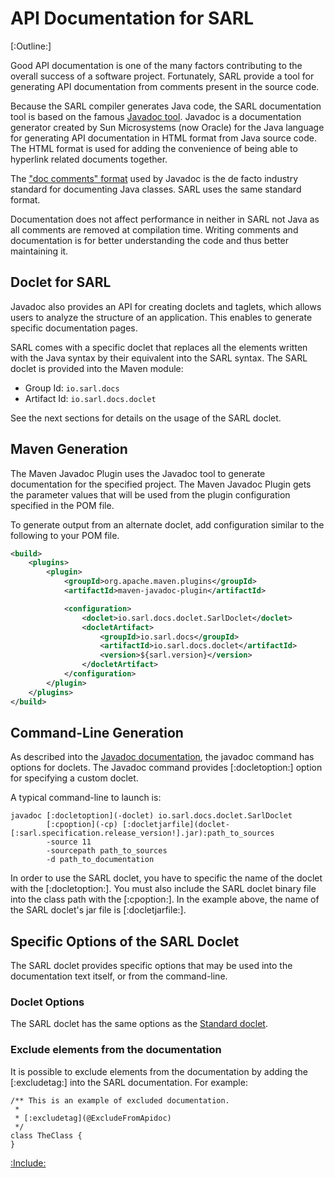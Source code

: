 # API Documentation for SARL

[:Outline:]

Good API documentation is one of the many factors contributing to the overall success of a software project.
Fortunately, SARL provide a tool for generating API documentation from comments present in the source code.

Because the SARL compiler generates Java code, the SARL documentation tool is based 
on the famous [Javadoc tool](https://docs.oracle.com/javase/9/javadoc/javadoc-command.htm).
Javadoc is a documentation generator created by Sun Microsystems (now Oracle) for the
Java language for generating API documentation in HTML format from Java
source code. The HTML format is used for adding the convenience of being able to hyperlink related documents together.

The ["doc comments" format](https://www.oracle.com/technetwork/articles/java/index-137868.html) used by
Javadoc is the de facto industry standard for documenting Java classes. SARL uses the 
same standard format.

Documentation does not affect performance in neither in SARL not Java as all comments are removed at compilation time. Writing
comments and documentation is for better understanding the code and thus better maintaining it.

## Doclet for SARL

Javadoc also provides an API for creating doclets and taglets, which allows users to analyze the
structure of an application. This enables to generate specific documentation pages.

SARL comes with a specific doclet that replaces all the elements written with the Java syntax 
by their equivalent into the SARL syntax.
The SARL doclet is provided into the Maven module:

* Group Id: `io.sarl.docs`
* Artifact Id: `io.sarl.docs.doclet`

See the next sections for details on the usage of the SARL doclet.


## Maven Generation

The Maven Javadoc Plugin uses the Javadoc tool to generate documentation for the specified project.
The Maven Javadoc Plugin gets the parameter values that will be used from the plugin configuration
specified in the POM file.

To generate output from an alternate doclet, add configuration similar to the following to your POM 
file.

```xml
<build>
    <plugins>
        <plugin>
            <groupId>org.apache.maven.plugins</groupId>
            <artifactId>maven-javadoc-plugin</artifactId>

            <configuration>
                <doclet>io.sarl.docs.doclet.SarlDoclet</doclet>
                <docletArtifact>
                    <groupId>io.sarl.docs</groupId>
                    <artifactId>io.sarl.docs.doclet</artifactId>
                    <version>${sarl.version}</version>
                </docletArtifact>
            </configuration>
        </plugin>
    </plugins>
</build>
```

## Command-Line Generation

As described into the [Javadoc documentation](https://docs.oracle.com/javase/9/javadoc/javadoc-command.htm),
the javadoc command has options for doclets. 
The Javadoc command provides [:docletoption:] option for specifying a custom doclet.

A typical command-line to launch is:

```
javadoc [:docletoption](-doclet) io.sarl.docs.doclet.SarlDoclet
        [:cpoption](-cp) [:docletjarfile](doclet-[:sarl.specification.release_version!].jar):path_to_sources
        -source 11
        -sourcepath path_to_sources
        -d path_to_documentation
```

In order to use the SARL doclet, you have to specific the name of the doclet with the [:docletoption:].
You must also include the SARL doclet binary file into the class path with the [:cpoption:].
In the example above, the name of the SARL doclet's jar file is [:docletjarfile:].


## Specific Options of the SARL Doclet

The SARL doclet provides specific options that may be used into the documentation text 
itself, or from the command-line.

### Doclet Options

The SARL doclet has the same options as the [Standard doclet](https://docs.oracle.com/javase/9/javadoc/javadoc-command.htm#JSJAV-GUID-F9E5D57D-5A94-4043-A010-B24511A7BAB2).

### Exclude elements from the documentation

It is possible to exclude elements from the documentation by adding the [:excludetag:] 
into the SARL documentation. For example:

```
/** This is an example of excluded documentation.
 *
 * [:excludetag](@ExcludeFromApidoc)
 */
class TheClass {
}
```



[:Include:](../legal.inc)

